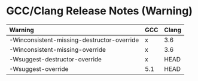 # GCC/Clang Release Notes (Warning)

| Warning                                    | GCC | Clang |
|:-------------------------------------------|:----|:------|
| -Winconsistent-missing-destructor-override | x   | 3.6   |
| -Winconsistent-missing-override            | x   | 3.6   |
| -Wsuggest-destructor-override              | x   | HEAD  |
| -Wsuggest-override                         | 5.1 | HEAD  |
